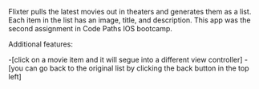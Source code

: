 Flixter pulls the latest movies out in theaters and generates them as a list. Each item in the list has an image, title, and description. This app was the second assignment in Code Paths IOS bootcamp.

Additional features:

-[click on a movie item and it will segue into a different view controller]
-[you can go back to the original list by clicking the back button in the top left]

